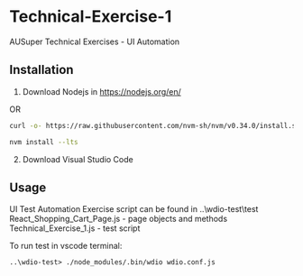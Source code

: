 # Technical-Exercise-1

AUSuper Technical Exercises - UI Automation


## Installation

1. Download Nodejs in https://nodejs.org/en/

OR

```bash
curl -o- https://raw.githubusercontent.com/nvm-sh/nvm/v0.34.0/install.sh | bash
```
```bash
nvm install --lts
```

2. Download Visual Studio Code

## Usage

UI Test Automation Exercise script can be found in ..\wdio-test\test
React_Shopping_Cart_Page.js - page objects and methods
Technical_Exercise_1.js - test script

To run test in vscode terminal: 

```node
..\wdio-test> ./node_modules/.bin/wdio wdio.conf.js
```

